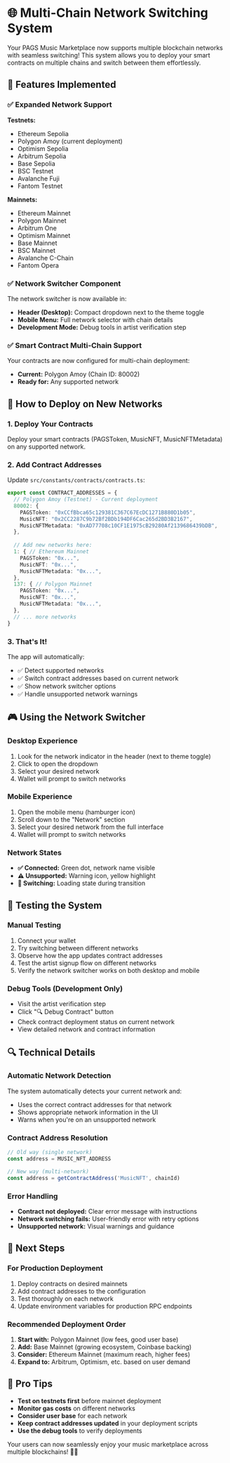 # 🌐 Multi-Chain Network Switching System

Your PAGS Music Marketplace now supports multiple blockchain networks with seamless switching! This system allows you to deploy your smart contracts on multiple chains and switch between them effortlessly.

## 🚀 Features Implemented

### ✅ Expanded Network Support

**Testnets:**
- Ethereum Sepolia
- Polygon Amoy (current deployment)
- Optimism Sepolia
- Arbitrum Sepolia
- Base Sepolia
- BSC Testnet
- Avalanche Fuji
- Fantom Testnet

**Mainnets:**
- Ethereum Mainnet
- Polygon Mainnet
- Arbitrum One
- Optimism Mainnet
- Base Mainnet
- BSC Mainnet
- Avalanche C-Chain
- Fantom Opera

### ✅ Network Switcher Component

The network switcher is now available in:
- **Header (Desktop):** Compact dropdown next to the theme toggle
- **Mobile Menu:** Full network selector with chain details
- **Development Mode:** Debug tools in artist verification step

### ✅ Smart Contract Multi-Chain Support

Your contracts are now configured for multi-chain deployment:
- **Current:** Polygon Amoy (Chain ID: 80002)
- **Ready for:** Any supported network

## 🔧 How to Deploy on New Networks

### 1. Deploy Your Contracts

Deploy your smart contracts (PAGSToken, MusicNFT, MusicNFTMetadata) on any supported network.

### 2. Add Contract Addresses

Update `src/constants/contracts/contracts.ts`:

```typescript
export const CONTRACT_ADDRESSES = {
  // Polygon Amoy (Testnet) - Current deployment
  80002: {
    PAGSToken: "0xCCfBbca65c129381C367C67EcDC1271B880D1b05",
    MusicNFT: "0x2CC2287C9b72Bf2BDb194DF6Cac265d2BD3B2167",
    MusicNFTMetadata: "0xAD77708c10CF1E1975cB29280Af2139686439bDB",
  },
  
  // Add new networks here:
  1: { // Ethereum Mainnet
    PAGSToken: "0x...",
    MusicNFT: "0x...",
    MusicNFTMetadata: "0x...",
  },
  137: { // Polygon Mainnet
    PAGSToken: "0x...",
    MusicNFT: "0x...",
    MusicNFTMetadata: "0x...",
  },
  // ... more networks
}
```

### 3. That's It!

The app will automatically:
- ✅ Detect supported networks
- ✅ Switch contract addresses based on current network
- ✅ Show network switcher options
- ✅ Handle unsupported network warnings

## 🎮 Using the Network Switcher

### Desktop Experience
1. Look for the network indicator in the header (next to theme toggle)
2. Click to open the dropdown
3. Select your desired network
4. Wallet will prompt to switch networks

### Mobile Experience
1. Open the mobile menu (hamburger icon)
2. Scroll down to the "Network" section
3. Select your desired network from the full interface
4. Wallet will prompt to switch networks

### Network States
- **✅ Connected:** Green dot, network name visible
- **⚠️ Unsupported:** Warning icon, yellow highlight
- **🔄 Switching:** Loading state during transition

## 🧪 Testing the System

### Manual Testing
1. Connect your wallet
2. Try switching between different networks
3. Observe how the app updates contract addresses
4. Test the artist signup flow on different networks
5. Verify the network switcher works on both desktop and mobile

### Debug Tools (Development Only)
- Visit the artist verification step
- Click "🔍 Debug Contract" button
- Check contract deployment status on current network
- View detailed network and contract information

## 🔍 Technical Details

### Automatic Network Detection
The system automatically detects your current network and:
- Uses the correct contract addresses for that network
- Shows appropriate network information in the UI
- Warns when you're on an unsupported network

### Contract Address Resolution
```typescript
// Old way (single network)
const address = MUSIC_NFT_ADDRESS

// New way (multi-network)
const address = getContractAddress('MusicNFT', chainId)
```

### Error Handling
- **Contract not deployed:** Clear error message with instructions
- **Network switching fails:** User-friendly error with retry options
- **Unsupported network:** Visual warnings and guidance

## 🚀 Next Steps

### For Production Deployment
1. Deploy contracts on desired mainnets
2. Add contract addresses to the configuration
3. Test thoroughly on each network
4. Update environment variables for production RPC endpoints

### Recommended Deployment Order
1. **Start with:** Polygon Mainnet (low fees, good user base)
2. **Add:** Base Mainnet (growing ecosystem, Coinbase backing)
3. **Consider:** Ethereum Mainnet (maximum reach, higher fees)
4. **Expand to:** Arbitrum, Optimism, etc. based on user demand

## 🎯 Pro Tips

- **Test on testnets first** before mainnet deployment
- **Monitor gas costs** on different networks
- **Consider user base** for each network
- **Keep contract addresses updated** in your deployment scripts
- **Use the debug tools** to verify deployments

Your users can now seamlessly enjoy your music marketplace across multiple blockchains! 🎵✨

